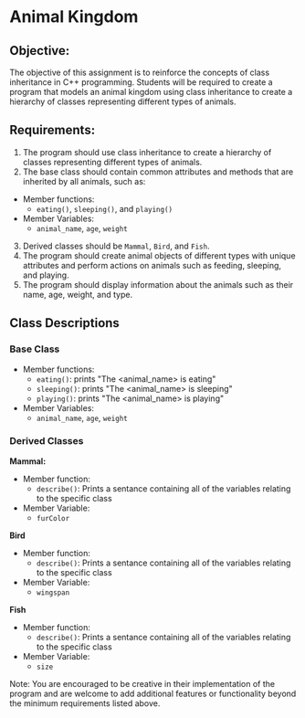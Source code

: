 # Animal Kingdom

## Objective:
The objective of this assignment is to reinforce the concepts of class inheritance in C++ programming. Students will be required to create a program that models an animal kingdom using class inheritance to create a hierarchy of classes representing different types of animals.

## Requirements:

1. The program should use class inheritance to create a hierarchy of classes representing different types of animals.
2. The base class should contain common attributes and methods that are inherited by all animals, such as:
- Member functions:
  - ```eating()```, ```sleeping()```, and ```playing()```
- Member Variables:
  - ```animal_name```, ```age```, ```weight``` 
3. Derived classes should be ```Mammal```, ```Bird```, and ```Fish```.
4. The program should create animal objects of different types with unique attributes and perform actions on animals such as feeding, sleeping, and playing.
5. The program should display information about the animals such as their name, age, weight, and type.

## Class Descriptions
### Base Class
- Member functions:
  - ```eating()```: prints "The <animal_name> is eating"
  - ```sleeping()```: prints "The <animal_name> is sleeping"
  - ```playing()```: prints "The <animal_name> is playing"
- Member Variables:
  - ```animal_name```, ```age```, ```weight``` 

### Derived Classes
**Mammal:**
- Member function:
  - ```describe()```: Prints a sentance containing all of the variables relating to the specific class
- Member Variable:
  - ```furColor```

**Bird**
- Member function:
  - ```describe()```: Prints a sentance containing all of the variables relating to the specific class
- Member Variable:
  - ```wingspan```

**Fish**
- Member function:
  - ```describe()```: Prints a sentance containing all of the variables relating to the specific class
- Member Variable:
  - ```size```

Note: You are encouraged to be creative in their implementation of the program and are welcome to add additional features or functionality beyond the minimum requirements listed above.
